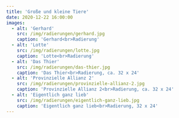 ```yaml
---
title: 'Große und kleine Tiere'
date: 2020-12-22 16:00:00
images:
  - alt: 'Gerhard'
    src: /img/radierungen/gerhard.jpg
    caption: 'Gerhard<br>Radierung'
  - alt: 'Lotte'
    src: /img/radierungen/lotte.jpg
    caption: 'Lotte<br>Radierung'
  - alt: 'Das Thier'
    src: /img/radierungen/das-thier.jpg
    caption: 'Das Thier<br>Radierung, ca. 32 x 24'
  - alt: 'Provinzielle Allianz 2'
    src: /img/radierungen/provinzielle-allianz-2.jpg
    caption: 'Provinzielle Allianz 2<br>Radierung, ca. 32 x 24'
  - alt: 'Eigentlich ganz lieb'
    src: /img/radierungen/eigentlich-ganz-lieb.jpg
    caption: 'Eigentlich ganz lieb<br>Radierung, 32 x 24'
---
```

